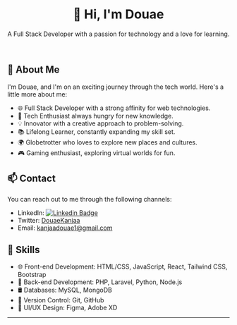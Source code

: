 
<div align="center">
  <h1>👋 Hi, I'm Douae </h1>
  <p>A Full Stack Developer with a passion for technology and a love for learning.</p>
</div>

<br>

## 🚀 **About Me**

I'm Douae, and I'm on an exciting journey through the tech world. Here's a little more about me:

- 🌐 Full Stack Developer with a strong affinity for web technologies.
- 🌱 Tech Enthusiast always hungry for new knowledge.
- 💡 Innovator with a creative approach to problem-solving.
- 📚 Lifelong Learner, constantly expanding my skill set.
- 🌍 Globetrotter who loves to explore new places and cultures.
- 🎮 Gaming enthusiast, exploring virtual worlds for fun.


## 📫 **Contact**

You can reach out to me through the following channels:

- LinkedIn: [![Linkedin Badge](https://img.shields.io/badge/-DouaeKanjaa-blue?style=flat-square&logo=Linkedin&logoColor=white&link=https://www.linkedin.com/in/douae-kanjaa-2728b5270)](https://www.linkedin.com/in/douae-kanjaa-2728b5270)
- Twitter: [DouaeKanjaa](https://twitter.com/DouaeKanjaa)
- Email: [kanjaadouae1@gmail.com](kanjaadouae1@gmail.com)

## 💼 Skills

- 🌐 Front-end Development: HTML/CSS, JavaScript, React, Tailwind CSS, Bootstrap
- 🚀 Back-end Development: PHP, Laravel, Python, Node.js
- 🛢️ Databases: MySQL, MongoDB
- 📁 Version Control: Git, GitHub
- 🎨 UI/UX Design: Figma, Adobe XD

---
